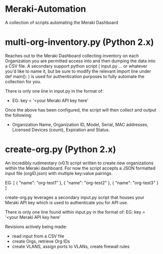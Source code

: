 # Meraki-Automation
A collection of scripts automating the Meraki Dashboard

# multi-org-inventory.py (Python 2.x)
Reaches out to the Meraki Dashboard collecting inventory on each Organization you are permitted access into and then dumping the data into a CSV file. A secondary support python script ( input.py ... or whatever you'd like to name it, but be sure to modify the relevant import line under def main(): ) is used for authentication purposes to fully automate the collection for you.

There is only one line in input.py in the format of:
- EG: key = '<your Meraki API key here'

Once the above has been configured, the script will then collect and output the following:

- Organization Name, Organization ID, Model, Serial, MAC addresses, Licensed Devices (count), Expiration and Status.

# create-org.py (Python 2.x)
An incredibly rudimentary (v0.1) script written to create new organizations within the Meraki dashboard. For now the script accepts a JSON formatted input file (orgID.json) with multiple key:value pairings.

EG:
[
        {
                "name": "org-test1"
        },
        {
                "name": "org-test2"
        },
        {
                "name": "org-test3"
        }
]

create-org.py leverages a secondary input.py script that houses your Meraki API key which is used to authenticate you for API use.

There is only one line found within input.py in the format of:
EG: key = '<your Meraki API key here'

Revisions actively being made:
- read input from a CSV file
- create Orgs, retrieve Org IDs
- create VLANS, assign ports to VLANs, create firewall rules
